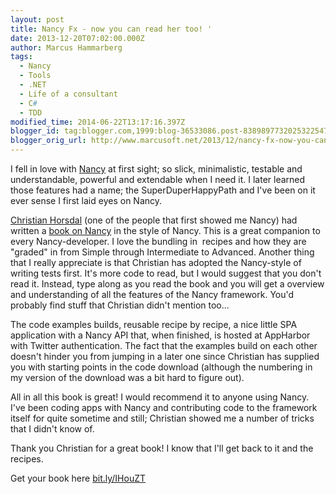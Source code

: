 ```yaml
---
layout: post
title: Nancy Fx - now you can read her too! '
date: 2013-12-20T07:02:00.000Z
author: Marcus Hammarberg
tags:
  - Nancy
  - Tools
  - .NET
  - Life of a consultant
  - C#
  - TDD
modified_time: 2014-06-22T13:17:16.397Z
blogger_id: tag:blogger.com,1999:blog-36533086.post-8389897732025322547
blogger_orig_url: http://www.marcusoft.net/2013/12/nancy-fx-now-you-can-read-her-too.html
---
```



<div dir="ltr" style="text-align: left;" trbidi="on">

I fell in love with
<a href="http://www.nancyfx.org/" target="_blank">Nancy</a> at first
sight; so slick, minimalistic, testable and understandable, powerful and
extendable when I need it. I later learned those features had a name;
the SuperDuperHappyPath and I've been on it ever sense I first laid eyes
on Nancy.

<a href="http://www.horsdal-consult.dk/" target="_blank">Christian
Horsdal</a> (one of the people that first showed me Nancy) had written a
<a href="http://bit.ly/IHouZT" target="_blank">book on Nancy</a> in the
style of Nancy. This is a great companion to every Nancy-developer. I
love the bundling in  recipes and how they are "graded" in from Simple
through Intermediate to Advanced.
Another thing that I really appreciate is that
Christian has adopted the Nancy-style of writing tests first. It's more
code to read, but I would suggest that you don't read it. Instead, type
along as you read the book and you will get a overview and understanding
of all the features of the Nancy framework. You'd probably find stuff
that Christian didn't mention too...

The code examples builds, reusable recipe by recipe, a nice little SPA
application with a Nancy API that, when finished, is hosted at AppHarbor
with Twitter authentication. The fact that the examples build on each
other doesn't hinder you from jumping in a later one since Christian has
supplied you with starting points in the code download (although the
numbering in my version of the download was a bit hard to figure out).

All in all this book is great! I would recommend it to anyone using
Nancy. I've been coding apps with Nancy and contributing code to the
framework itself for quite sometime and still; Christian showed me a
number of tricks that I didn't know of.

Thank you Christian for a great book! I know that I'll get back to it
and the recipes.

Get your book
here [bit.ly/IHouZT](http://www.packtpub.com/nancy-web-development/book)


</div>
